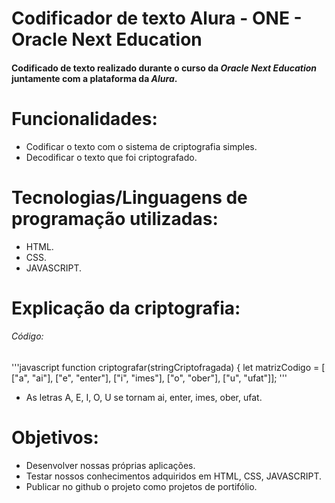 # **Codificador de texto Alura - ONE - Oracle Next Education**
#### Codificado de texto realizado durante o curso da _**Oracle Next Education**_ juntamente com a plataforma da _**Alura**_.

# **Funcionalidades**:
* Codificar o texto com o sistema de criptografia simples.
* Decodificar o texto que foi criptografado.

# **Tecnologias/Linguagens de programação utilizadas**:
* HTML.
* CSS.
* JAVASCRIPT.

# **Explicação da criptografia**:
###### Código:
'''javascript 
function criptografar(stringCriptofragada) {
    let matrizCodigo = [
        ["a", "ai"],
        ["e", "enter"],
        ["i", "imes"],
        ["o", "ober"],
        ["u", "ufat"]]; 
'''
* As letras A, E, I, O, U se tornam ai, enter, imes, ober, ufat.

# **Objetivos**:
* Desenvolver nossas próprias aplicações.
* Testar nossos conhecimentos adquiridos em HTML, CSS, JAVASCRIPT.
* Publicar no github o projeto como projetos de portifólio.

